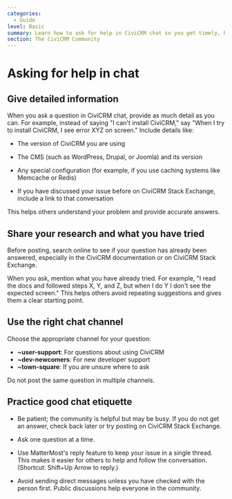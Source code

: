 ```yaml
---
categories:
  - Guide
level: Basic
summary: Learn how to ask for help in CiviCRM chat so you get timely, helpful answers from the community.
section: The CiviCRM Community
---
```


# Asking for help in chat

## Give detailed information

When you ask a question in CiviCRM chat, provide as much detail as you can. For example, instead of saying "I can't install CiviCRM," say "When I try to install CiviCRM, I see error XYZ on screen." Include details like:

- The version of CiviCRM you are using

- The CMS (such as WordPress, Drupal, or Joomla) and its version

- Any special configuration (for example, if you use caching systems like Memcache or Redis)

- If you have discussed your issue before on CiviCRM Stack Exchange, include a link to that conversation

This helps others understand your problem and provide accurate answers.

## Share your research and what you have tried

Before posting, search online to see if your question has already been answered, especially in the CiviCRM documentation or on CiviCRM Stack Exchange.

When you ask, mention what you have already tried. For example, "I read the docs and followed steps X, Y, and Z, but when I do Y I don't see the expected screen." This helps others avoid repeating suggestions and gives them a clear starting point.

## Use the right chat channel

Choose the appropriate channel for your question:

- **~user-support**: For questions about using CiviCRM
- **~dev-newcomers**: For new developer support
- **~town-square**: If you are unsure where to ask

Do not post the same question in multiple channels.

## Practice good chat etiquette

- Be patient; the community is helpful but may be busy. If you do not get an answer, check back later or try posting on CiviCRM Stack Exchange.

- Ask one question at a time.

- Use MatterMost's reply feature to keep your issue in a single thread. This makes it easier for others to help and follow the conversation. (Shortcut: Shift+Up Arrow to reply.)

- Avoid sending direct messages unless you have checked with the person first. Public discussions help everyone in the community.

<!--
Source: https://docs.civicrm.org/some/page/
 -->

<!--
The page is a Guide because it provides actionable steps for users to ask for help effectively, focusing on "how" rather than background or exhaustive details. It is basic level, intended for new or non
-expert users. If more technical details about chat systems or community architecture were included, those could be split into Reference or Explanation pages. -->
